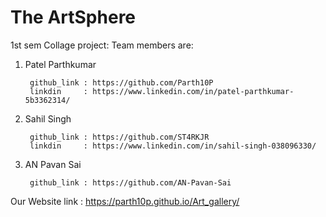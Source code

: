 # The ArtSphere
1st sem Collage project:
Team members are:
1. Patel Parthkumar

        github_link : https://github.com/Parth10P
        linkdin     : https://www.linkedin.com/in/patel-parthkumar-5b3362314/
2. Sahil Singh

        github_link : https://github.com/ST4RKJR
        linkdin     : https://www.linkedin.com/in/sahil-singh-038096330/
3. AN Pavan Sai

        github_link : https://github.com/AN-Pavan-Sai


Our Website link    : https://parth10p.github.io/Art_gallery/
